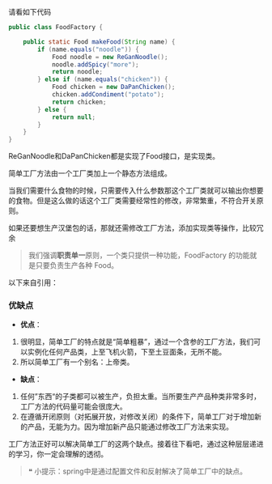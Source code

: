 
请看如下代码
```Java
public class FoodFactory {

    public static Food makeFood(String name) {
        if (name.equals("noodle")) {
            Food noodle = new ReGanNoodle();
            noodle.addSpicy("more");
            return noodle;
        } else if (name.equals("chicken")) {
            Food chicken = new DaPanChicken();
            chicken.addCondiment("potato");
            return chicken;
        } else {
            return null;
        }
    }
}
```

ReGanNoodle和DaPanChicken都是实现了Food接口，是实现类。

简单工厂方法由一个工厂类加上一个静态方法组成。

当我们需要什么食物的时候，只需要传入什么参数那这个工厂类就可以输出你想要的食物。但是这么做的话这个工厂类需要经常性的修改，非常繁重，不符合开关原则。

如果还要想生产汉堡包的话，那就还需修改工厂方法，添加实现类等操作，比较冗余

> 我们强调**职责单一**原则，一个类只提供一种功能，FoodFactory 的功能就是只要负责生产各种 Food。
> 



以下来自引用：
### **优缺点**

- **优点**：

1. 很明显，简单工厂的特点就是“简单粗暴”，通过一个含参的工厂方法，我们可以实例化任何产品类，上至飞机火箭，下至土豆面条，无所不能。
2. 所以简单工厂有一个别名：上帝类。

- **缺点**：

1. 任何”东西“的子类都可以被生产，负担太重。当所要生产产品种类非常多时，工厂方法的代码量可能会很庞大。
2. 在遵循开闭原则（对拓展开放，对修改关闭）的条件下，简单工厂对于增加新的产品，无能为力。因为增加新产品只能通过修改工厂方法来实现。

工厂方法正好可以解决简单工厂的这两个缺点。接着往下看吧，通过这种层层递进的学习，你一定会理解的透彻。

> ❝ 小提示：spring中是通过配置文件和反射解决了简单工厂中的缺点。
